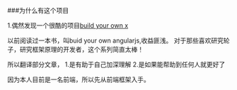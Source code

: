 ###为什么有这个项目

1.偶然发现一个很酷的项目[build your own x](https://github.com/danistefanovic/build-your-own-x/blob/master/README.md)
   
   以前阅读过一本书，叫buid your own angularjs,收益匪浅。
   对于那些喜欢研究轮子，研究框架原理的开发者，这个系列简直太棒！


   所以翻译部分文章，
   1.是有助于自己加深理解
   2.是如果能帮助到任何人就更好了

因为本人目前是一名前端，所以先从前端框架入手。
